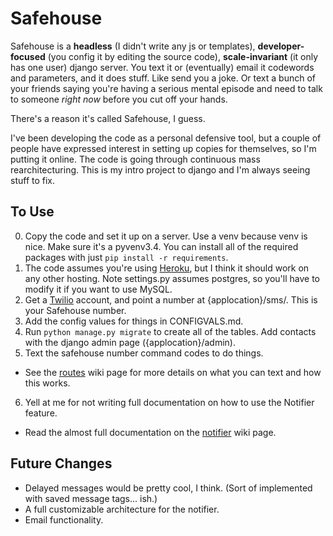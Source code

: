 Safehouse
===

Safehouse is a __headless__ (I didn't write any js or templates), __developer-focused__ (you config it by editing the source code), __scale-invariant__ (it only has one user) django server. You text it or (eventually) email it codewords and parameters, and it does stuff. Like send you a joke. Or text a bunch of your friends saying you're having a serious mental episode and need to talk to someone _right now_ before you cut off your hands.

There's a reason it's called Safehouse, I guess.

I've been developing the code as a personal defensive tool, but a couple of people have expressed interest in setting up copies for themselves, so I'm putting it online. The code is going through continuous mass rearchitecturing. This is my intro project to django and I'm always seeing stuff to fix.

To Use
----

0. Copy the code and set it up on a server. Use a venv because venv is nice. Make sure it's a pyvenv3.4. You can install all of the required packages with just `pip install -r requirements`.
1.  The code assumes you're using [Heroku](https://www.heroku.com/), but I think it should work on any other hosting. Note settings.py assumes postgres, so you'll have to modify it if you want to use MySQL.
2. Get a [Twilio](twilio.com) account, and point a number at {applocation}/sms/. This is your Safehouse number.
3. Add the config values for things in CONFIGVALS.md.
4. Run `python manage.py migrate` to create all of the tables. Add contacts with the django admin page ({applocation}/admin).
5. Text the safehouse number command codes to do things.
  * See the [routes](https://github.com/hwayne/safehouse/wiki/Routes) wiki page for more details on what you can text and how this works.
6. Yell at me for not writing full documentation on how to use the Notifier feature.
  * Read the almost full documentation on the [notifier](https://github.com/hwayne/safehouse/wiki/Notifier) wiki page.

Future Changes
----

* Delayed messages would be pretty cool, I think. (Sort of implemented with saved message tags... ish.)
* A full customizable architecture for the notifier.
* Email functionality.

